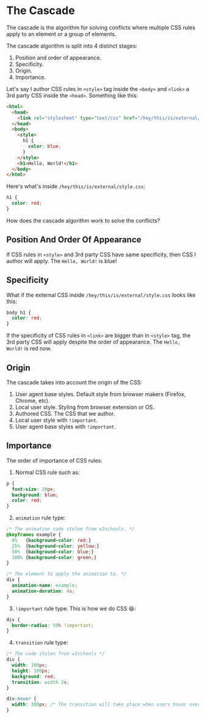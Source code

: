 # The Cascade
The cascade is the algorithm for solving conflicts where
multiple CSS rules apply to an element or a group of elements.

The cascade algorithm is split into 4 distinct stages:

1. Position and order of appearance.
2. Specificity.
3. Origin.
4. Importance.

Let's say I author CSS rules in `<style>` tag inside the `<body>` and `<link>` a 3rd party
CSS inside the `<head>`. Something like this:

```html
<html>
  <head>
    <link rel="stylesheet" type="text/css" href="/hey/this/is/external/style.css">
  </head>
  <body>
    <style>
      h1 {
        color: blue;
      }
    </style>
    <h1>Hello, World!</h1>
  </body>
</html>
```
Here's what's inside `/hey/this/is/external/style.css`:
```css
h1 {
  color: red;
}
```

How does the cascade algorithm work to solve the conflicts?

## Position And Order Of Appearance
If CSS rules in `<style>` and 3rd party CSS have same specificity, then CSS I author
will apply. The `Hello, World!` is blue!

## Specificity
What if the external CSS inside `/hey/this/is/external/style.css` looks like this:

```css
body h1 {
  color: red;
}
```

If the specificity of CSS rules in `<link>` are bigger than in `<style>` tag, the 3rd party CSS will
apply despite the order of appearance. The `Hello, World!` is red now.

## Origin
The cascade takes into account the origin of the CSS: 

1. User agent base styles. Default style from browser makers (Firefox, Chrome, etc).
2. Local user style. Styling from browser extension or OS.
3. Authored CSS. The CSS that we author.
4. Local user style with `!important`.
5. User agent base styles with `!important`.

## Importance
The order of importance of CSS rules:

1. Normal CSS rule such as:

```css
p {
  font-size: 20px;
  background: blue;
  color: red;
}
```

2. `animation` rule type:

```css
/* The animation code stolen from w3schools. */
@keyframes example {
  0%   {background-color: red;}
  25%  {background-color: yellow;}
  50%  {background-color: blue;}
  100% {background-color: green;}
}

/* The element to apply the animation to. */
div {
  animation-name: example;
  animation-duration: 4s;
}
```

3. `!important` rule type. This is how we do CSS :laughing::

```css
div {
  border-radius: 50% !important;
}
```

4. `transition` rule type:

```css
/* The code stolen from w3schools */
div {
  width: 100px;
  height: 100px;
  background: red;
  transition: width 2s;
}

div:hover {
  width: 300px; /* The transition will take place when users hover over it. */
}
```
